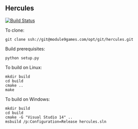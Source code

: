 Hercules
--------

[![Build Status](https://travis-ci.org/jarrettchisholm/hercules.png)](https://travis-ci.org/jarrettchisholm/hercules)

To clone:

    git clone ssh://git@module9games.com/opt/git/hercules.git

Build prerequisites:

    python setup.py

To build on Linux:

    mkdir build
    cd build
    cmake ..
    make

To build on Windows:

    mkdir build
    cd build
    cmake -G "Visual Studio 14" ..
    msbuild /p:Configuration=Release hercules.sln
